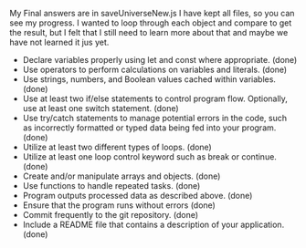 My Final answers are in saveUniverseNew.js
I have kept all files, so you can see my progress.
I wanted to loop through each object and compare to get the result, but I felt that I still need to learn more about that and maybe we have not learned it jus yet.

- Declare variables properly using let and const where appropriate. (done)
- Use operators to perform calculations on variables and literals. (done)
- Use strings, numbers, and Boolean values cached within variables. (done)
- Use at least two if/else statements to control program flow. Optionally, use at least one switch statement. (done)
- Use try/catch statements to manage potential errors in the code, such as incorrectly formatted or typed data being fed into your program. (done)
- Utilize at least two different types of loops. (done)
- Utilize at least one loop control keyword such as break or continue. (done)
- Create and/or manipulate arrays and objects. (done)
- Use functions to handle repeated tasks. (done)
- Program outputs processed data as described above. (done)
- Ensure that the program runs without errors (done)
- Commit frequently to the git repository. (done)
- Include a README file that contains a description of your application. (done)